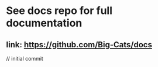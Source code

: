 # See docs repo for full documentation

## link: https://github.com/Big-Cats/docs

// initial commit